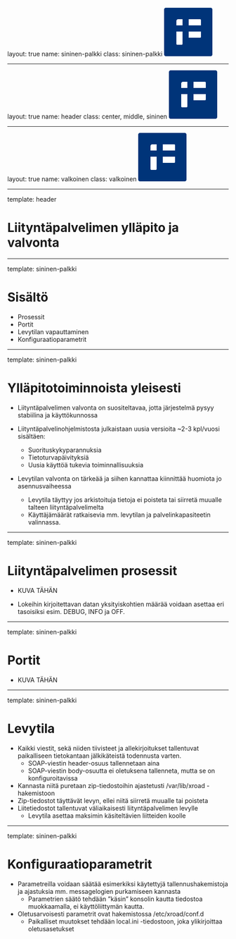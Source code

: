 layout: true
name: sininen-palkki
class: sininen-palkki
![logo](../suomifi_logo.svg)

---
layout: true
name: header
class: center, middle, sininen
![logo](../suomifi_logo.svg)

---
layout: true
name: valkoinen
class: valkoinen
![logo](../suomifi_logo.svg)

<!--DON'T TOUCH ABOVE THIS !!!!!! -->
---

template: header

# Liityntäpalvelimen ylläpito ja valvonta

---

template: sininen-palkki

# Sisältö

* Prosessit
* Portit
* Levytilan vapauttaminen
* Konfiguraatioparametrit

---

template: sininen-palkki

# Ylläpitotoiminnoista yleisesti

* Liityntäpalvelimen valvonta on suositeltavaa, jotta järjestelmä pysyy stabiilina ja käyttökunnossa
* Liityntäpalvelinohjelmistosta julkaistaan uusia versioita ~2-3 kpl/vuosi sisältäen:
    * Suorituskykyparannuksia
    * Tietoturvapäivityksiä
    * Uusia käyttöä tukevia toiminnallisuuksia  

* Levytilan valvonta on tärkeää ja siihen kannattaa kiinnittää huomiota jo asennusvaiheessa
    * Levytila täyttyy jos arkistoituja tietoja ei poisteta tai siirretä muualle talteen liityntäpalvelimelta
    * Käyttäjämäärät ratkaisevia mm. levytilan ja palvelinkapasiteetin valinnassa.

---

template: sininen-palkki

# Liityntäpalvelimen prosessit

* KUVA TÄHÄN

* Lokeihin kirjoitettavan datan yksityiskohtien määrää voidaan asettaa eri tasoisiksi esim. DEBUG, INFO ja OFF.

---

template: sininen-palkki

# Portit

* KUVA TÄHÄN

---

template: sininen-palkki

# Levytila

* Kaikki viestit, sekä niiden tiivisteet ja allekirjoitukset tallentuvat paikalliseen
tietokantaan jälkikäteistä todennusta varten.
    * SOAP-viestin header-osuus tallennetaan aina
    * SOAP-viestin body-osuutta ei oletuksena tallenneta, mutta se on konfiguroitavissa
* Kannasta niitä puretaan zip-tiedostoihin ajastetusti /var/lib/xroad -hakemistoon
* Zip-tiedostot täyttävät levyn, ellei niitä siirretä muualle tai poisteta
* Liitetiedostot tallentuvat väliaikaisesti liityntäpalvelimen levylle
    * Levytila asettaa maksimin käsiteltävien liitteiden koolle

---

template: sininen-palkki

# Konfiguraatioparametrit

* Parametreilla voidaan säätää esimerkiksi käytettyjä tallennushakemistoja ja ajastuksia mm. messagelogien purkamiseen kannasta
    * Parametrien säätö tehdään ”käsin” konsolin kautta tiedostoa muokkaamalla, ei käyttöliittymän kautta.
* Oletusarvoisesti parametrit ovat hakemistossa /etc/xroad/conf.d
    * Paikalliset muutokset tehdään local.ini -tiedostoon, joka ylikirjoittaa oletusasetukset  
